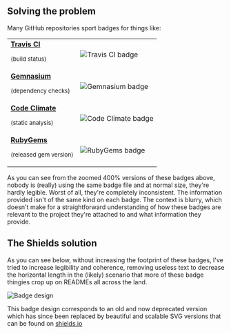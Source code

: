 ## Solving the problem
Many GitHub repositories sport badges for things like:
<table>
  <tr>
    <td><a href="https://travis-ci.org/"><strong>Travis CI</strong></a><p><sup>(build status)</sup></p></td>
    <td><img src="http://f.cl.ly/items/2H233M0I0T43313c3h0C/Screen%20Shot%202013-01-30%20at%202.45.30%20AM.png" alt="Travis CI badge"></td>
  </tr>
  <tr>
    <td><a href="https://gemnasium.com/"><strong>Gemnasium</strong></a><p><sup>(dependency checks)</sup></p></td>
    <td><img src="http://f.cl.ly/items/2j1D2R0q2C3s1x2y3k09/Screen%20Shot%202013-01-30%20at%202.46.10%20AM.png" alt="Gemnasium badge"></td>
  </tr>
  <tr>
    <td><a href="http://codeclimate.com"><strong>Code Climate</strong></a><p><sup>(static analysis)</sup></p></td>
    <td><img src="http://f.cl.ly/items/0H2O1A3q2b3j1D2i0M3j/Screen%20Shot%202013-01-30%20at%202.46.47%20AM.png" alt="Code Climate badge"></td>
  </tr>
  <tr>
    <td><a href="http://rubygems.org"><strong>RubyGems</strong></a><p><sup>(released gem version)</sup></p></td>
    <td><img src="http://f.cl.ly/items/443X21151h1V301s2s3a/Screen%20Shot%202013-01-30%20at%202.47.10%20AM.png" alt="RubyGems badge"></td>
  </tr>
</table>

As you can see from the zoomed 400% versions of these badges above, nobody is (really) using the same badge file and at normal size, they're hardly legible. Worst of all, they're completely inconsistent. The information provided isn't of the same kind on each badge. The context is blurry, which doesn't make for a straightforward understanding of how these badges are relevant to the project they're attached to and what information they provide.

## The Shields solution
As you can see below, without increasing the footprint of these badges, I've tried to increase legibility and coherence, removing useless text to decrease the horizontal length in the (likely) scenario that more of these badge thingies crop up on READMEs all across the land.

![Badge design](proportions.png)

This badge design corresponds to an old and now deprecated version which has since been replaced by beautiful and scalable SVG versions that can be found on [shields.io](http://shields.io)
